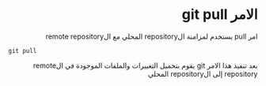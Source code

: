 <div dir="rtl">

# الامر git pull


امر pull يستخدم لمزامنة الrepository المحلي مع الremote repository



</div>

```
git pull
```

<div dir="rtl">

بعد تنفيذ هذا الامر git يقوم بتحميل التغييرات والملفات الموجودة في الremote repository إلى الrepository المحلي

</div>



